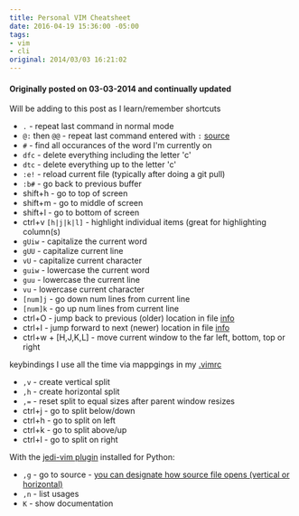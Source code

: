 ```yaml
---
title: Personal VIM Cheatsheet
date: 2016-04-19 15:36:00 -05:00
tags:
- vim
- cli
original: 2014/03/03 16:21:02
---
```


#### Originally posted on 03-03-2014 and continually updated

Will be adding to this post as I learn/remember shortcuts

- `.` - repeat last command in normal mode
- `@:` then `@@` - repeat last command entered with `:` [source](http://vim.wikia.com/wiki/Repeat_last_colon_command)
- `#` - find all occurances of the word I'm currently on
- `dfc` - delete everything including the letter 'c'
- `dtc` - delete everything up to the letter 'c'
- `:e!` - reload current file (typically after doing a git pull)
- `:b#` - go back to previous buffer
- shift+h - go to top of screen
- shift+m - go to middle of screen
- shift+l - go to bottom of screen
- ctrl+v `[h|j|k|l]` - highlight individual items (great for highlighting column(s)
- `gUiw` - capitalize the current word
- `gUU` - capitalize current line
- `vU` - capitalize current character
- `guiw` - lowercase the current word
- `guu` - lowercase the current line
- `vu` - lowercase current character
- `[num]j` - go down num lines from current line
- `[num]k` - go up num lines from current line
- ctrl+O - jump back to previous (older) location in file [info](http://vim.wikia.com/wiki/Jumping_to_previously_visited_locations)
- ctrl+I - jump forward to next (newer) location in file [info](http://vim.wikia.com/wiki/Jumping_to_previously_visited_locations)
- ctrl+w + [H,J,K,L] - move current window to the far left, bottom, top or right

keybindings I use all the time via mappgings in my [.vimrc](https://github.com/jmeridth/dotfiles/blob/master/vimrc)

- `,v` - create vertical split
- `,h` - create horizontal split
- `,=` - reset split to equal sizes after parent window resizes
- ctrl+j - go to split below/down
- ctrl+h - go to split on left
- ctrl+k - go to split above/up
- ctrl+l - go to split on right

With the [jedi-vim plugin](https://github.com/davidhalter/jedi-vim) installed for Python:

- `,g` - go to source - [you can designate how source file opens (vertical or horizontal)](https://github.com/davidhalter/jedi-vim#settings)
- `,n` - list usages
- `K` - show documentation
